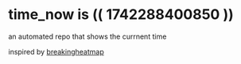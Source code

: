 # time_now is (( 1742288400850 ))

an automated repo that shows the currnent time

inspired by [breakingheatmap](https://github.com/breakingheatmap/breakingheatmap)